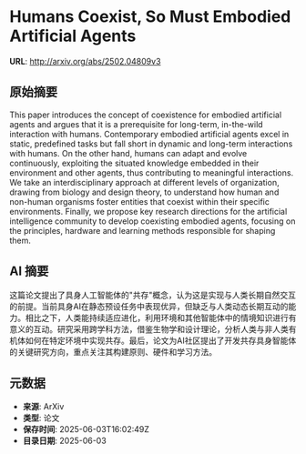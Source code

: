 # Humans Coexist, So Must Embodied Artificial Agents

**URL**: http://arxiv.org/abs/2502.04809v3

## 原始摘要

This paper introduces the concept of coexistence for embodied artificial
agents and argues that it is a prerequisite for long-term, in-the-wild
interaction with humans. Contemporary embodied artificial agents excel in
static, predefined tasks but fall short in dynamic and long-term interactions
with humans. On the other hand, humans can adapt and evolve continuously,
exploiting the situated knowledge embedded in their environment and other
agents, thus contributing to meaningful interactions. We take an
interdisciplinary approach at different levels of organization, drawing from
biology and design theory, to understand how human and non-human organisms
foster entities that coexist within their specific environments. Finally, we
propose key research directions for the artificial intelligence community to
develop coexisting embodied agents, focusing on the principles, hardware and
learning methods responsible for shaping them.


## AI 摘要

这篇论文提出了具身人工智能体的"共存"概念，认为这是实现与人类长期自然交互的前提。当前具身AI在静态预设任务中表现优异，但缺乏与人类动态长期互动的能力。相比之下，人类能持续适应进化，利用环境和其他智能体中的情境知识进行有意义的互动。研究采用跨学科方法，借鉴生物学和设计理论，分析人类与非人类有机体如何在特定环境中实现共存。最后，论文为AI社区提出了开发共存具身智能体的关键研究方向，重点关注其构建原则、硬件和学习方法。

## 元数据

- **来源**: ArXiv
- **类型**: 论文
- **保存时间**: 2025-06-03T16:02:49Z
- **目录日期**: 2025-06-03
